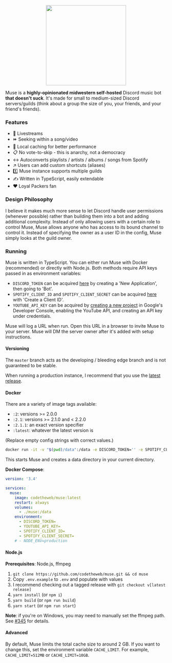 <p align="center">
  <img width="250" height="250" src="https://raw.githubusercontent.com/codetheweb/muse/master/.github/logo.png">
</p>

Muse is a **highly-opinionated midwestern self-hosted** Discord music bot **that doesn't suck**. It's made for small to medium-sized Discord servers/guilds (think about a group the size of you, your friends, and your friend's friends).

### Features

- 🎥 Livestreams
- ⏩ Seeking within a song/video
- 💾 Local caching for better performance
- 📋 No vote-to-skip - this is anarchy, not a democracy
- ↔️ Autoconverts playlists / artists / albums / songs from Spotify
- ↗️ Users can add custom shortcuts (aliases)
- 1️⃣ Muse instance supports multiple guilds
- ✍️ Written in TypeScript, easily extendable
- ❤️ Loyal Packers fan

### Design Philosophy

I believe it makes much more sense to let Discord handle user permissions (whenever possible) rather than building them into a bot and adding additional complexity. Instead of only allowing users with a certain role to control Muse, Muse allows anyone who has access to its bound channel to control it. Instead of specifying the owner as a user ID in the config, Muse simply looks at the guild owner.

### Running

Muse is written in TypeScript. You can either run Muse with Docker (recommended) or directly with Node.js. Both methods require API keys passed in as environment variables:

- `DISCORD_TOKEN` can be acquired [here](https://discordapp.com/developers/applications) by creating a 'New Application', then going to 'Bot'.
- `SPOTIFY_CLIENT_ID` and `SPOTIFY_CLIENT_SECRET` can be acquired [here](https://developer.spotify.com/dashboard/applications) with 'Create a Client ID'.
- `YOUTUBE_API_KEY` can be acquired by [creating a new project](https://console.developers.google.com) in Google's Developer Console, enabling the YouTube API, and creating an API key under credentials.

Muse will log a URL when run. Open this URL in a browser to invite Muse to your server. Muse will DM the server owner after it's added with setup instructions.

#### Versioning

The `master` branch acts as the developing / bleeding edge branch and is not guaranteed to be stable.

When running a production instance, I recommend that you use the [latest release](https://github.com/codetheweb/muse/releases/).


#### Docker

There are a variety of image tags available:
- `:2`: versions >= 2.0.0
- `:2.1`: versions >= 2.1.0 and < 2.2.0
- `:2.1.1`: an exact version specifier
- `:latest`: whatever the latest version is

(Replace empty config strings with correct values.)

```bash
docker run -it -v "$(pwd)/data":/data -e DISCORD_TOKEN='' -e SPOTIFY_CLIENT_ID='' -e SPOTIFY_CLIENT_SECRET='' -e YOUTUBE_API_KEY='' -e NODE_ENV='development' codetheweb/muse:latest
```

This starts Muse and creates a data directory in your current directory.

**Docker Compose**:

```yaml
version: '3.4'

services:
  muse:
    image: codetheweb/muse:latest
    restart: always
    volumes:
      - ./muse:/data
    environment:
      - DISCORD_TOKEN=
      - YOUTUBE_API_KEY=
      - SPOTIFY_CLIENT_ID=
      - SPOTIFY_CLIENT_SECRET=
    # - NODE_ENV=production
```

#### Node.js

**Prerequisites**: Node.js, ffmpeg

1. `git clone https://github.com/codetheweb/muse.git && cd muse`
2. Copy `.env.example` to `.env` and populate with values
3. I recommend checking out a tagged release with `git checkout v[latest release]`
4. `yarn install` (or `npm i`)
5. `yarn build` (or `npm run build`)
6. `yarn start` (or `npm run start`)

**Note**: if you're on Windows, you may need to manually set the ffmpeg path. See [#345](https://github.com/codetheweb/muse/issues/345) for details.

#### Advanced

By default, Muse limits the total cache size to around 2 GB. If you want to change this, set the environment variable `CACHE_LIMIT`. For example, `CACHE_LIMIT=512MB` or `CACHE_LIMIT=10GB`.
